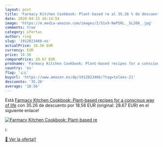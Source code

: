 ```yaml
---
layout: post
title: 'Farmacy Kitchen Cookbook: Plant-based re al 35.26 % de descuento'
date: 2020-04-15 16:14:54
image: 'https://m.media-amazon.com/images/I/51x9-NePSRL._SL200_.jpg'
comments: true
category: ofertas
author: ring
slug: '1912023466-es'
actualPrice: 18.56 EUR
currency: EUR
price: 18.56
comparePrice: 28.67 EUR
prodname: 'Farmacy Kitchen Cookbook: Plant-based recipes for a conscious way of life'
country: 'es'
flag: '🇪🇸'
buyurl: 'https://www.amazon.es/dp/1912023466/?tag=tolees-21'
descuento: '35.26'
average: '18.56'
---
```


Está [Farmacy Kitchen Cookbook: Plant-based recipes for a conscious way of life](https://www.amazon.es/dp/1912023466/?tag=tolees-21) con 35.26 de descuento por 18.56 EUR (original: 28.67 EUR) en el siguiente enlace!

[![Farmacy Kitchen Cookbook: Plant-based re](https://m.media-amazon.com/images/I/51x9-NePSRL._SL200_.jpg)](https://www.amazon.es/dp/1912023466/?tag=tolees-21)

ℹ️:


[🛒 Ver la oferta!!](https://www.amazon.es/dp/1912023466/?tag=tolees-21)
